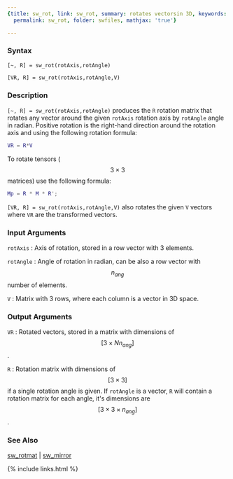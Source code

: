 ```yaml
---
{title: sw_rot, link: sw_rot, summary: rotates vectorsin 3D, keywords: sample, sidebar: sw_sidebar,
  permalink: sw_rot, folder: swfiles, mathjax: 'true'}

---
```

  
### Syntax
  
`[~, R] = sw_rot(rotAxis,rotAngle)`
  
`[VR, R] = sw_rot(rotAxis,rotAngle,V)`
 
### Description
  
`[~, R] = sw_rot(rotAxis,rotAngle)` produces the `R` rotation matrix that
rotates any vector around the given `rotAxis` rotation axis by `rotAngle`
angle in radian. Positive rotation is the right-hand direction around the
rotation axis and using the following rotation formula:
```matlab
VR = R*V
```
 
To rotate tensors ($$3\times 3$$ matrices) use the following formula:
```matlab
Mp = R * M * R';
```
 
`[VR, R] = sw_rot(rotAxis,rotAngle,V)` also rotates the given `V`
vectors where `VR` are the transformed vectors.
  
### Input Arguments
  
`rotAxis`
: Axis of rotation, stored in a row vector with 3 elements.
  
`rotAngle`
: Angle of rotation in radian, can be also a row vector with $$n_{ang}$$
  number of elements.
  
`V`
: Matrix with 3 rows, where each column is a vector in 3D space.
  
### Output Arguments
  
`VR`
: Rotated vectors, stored in a matrix with dimensions of $$[3\times N
  n_{ang}]$$.
 
`R`
: Rotation matrix with dimensions of $$[3\times 3]$$ if a single rotation
  angle is given. If `rotAngle` is a vector, `R` will contain a
  rotation matrix for each angle, it's dimensions are $$[3\times 3\times
  n_{ang}]$$.
 
### See Also
  
[sw_rotmat](sw_rotmat) \| [sw_mirror](sw_mirror)
 

{% include links.html %}
